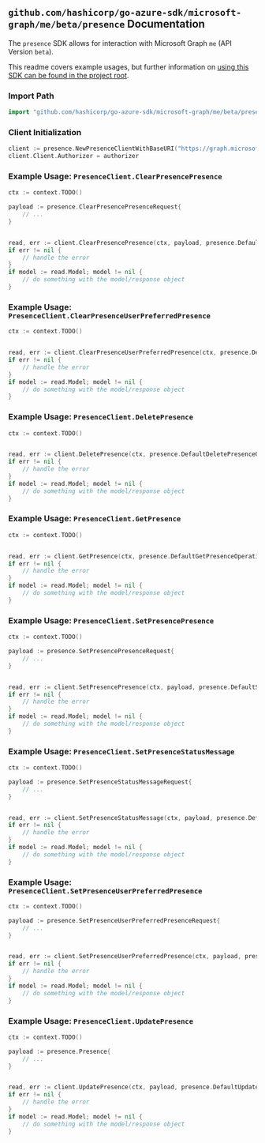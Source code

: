 
## `github.com/hashicorp/go-azure-sdk/microsoft-graph/me/beta/presence` Documentation

The `presence` SDK allows for interaction with Microsoft Graph `me` (API Version `beta`).

This readme covers example usages, but further information on [using this SDK can be found in the project root](https://github.com/hashicorp/go-azure-sdk/tree/main/docs).

### Import Path

```go
import "github.com/hashicorp/go-azure-sdk/microsoft-graph/me/beta/presence"
```


### Client Initialization

```go
client := presence.NewPresenceClientWithBaseURI("https://graph.microsoft.com")
client.Client.Authorizer = authorizer
```


### Example Usage: `PresenceClient.ClearPresencePresence`

```go
ctx := context.TODO()

payload := presence.ClearPresencePresenceRequest{
	// ...
}


read, err := client.ClearPresencePresence(ctx, payload, presence.DefaultClearPresencePresenceOperationOptions())
if err != nil {
	// handle the error
}
if model := read.Model; model != nil {
	// do something with the model/response object
}
```


### Example Usage: `PresenceClient.ClearPresenceUserPreferredPresence`

```go
ctx := context.TODO()


read, err := client.ClearPresenceUserPreferredPresence(ctx, presence.DefaultClearPresenceUserPreferredPresenceOperationOptions())
if err != nil {
	// handle the error
}
if model := read.Model; model != nil {
	// do something with the model/response object
}
```


### Example Usage: `PresenceClient.DeletePresence`

```go
ctx := context.TODO()


read, err := client.DeletePresence(ctx, presence.DefaultDeletePresenceOperationOptions())
if err != nil {
	// handle the error
}
if model := read.Model; model != nil {
	// do something with the model/response object
}
```


### Example Usage: `PresenceClient.GetPresence`

```go
ctx := context.TODO()


read, err := client.GetPresence(ctx, presence.DefaultGetPresenceOperationOptions())
if err != nil {
	// handle the error
}
if model := read.Model; model != nil {
	// do something with the model/response object
}
```


### Example Usage: `PresenceClient.SetPresencePresence`

```go
ctx := context.TODO()

payload := presence.SetPresencePresenceRequest{
	// ...
}


read, err := client.SetPresencePresence(ctx, payload, presence.DefaultSetPresencePresenceOperationOptions())
if err != nil {
	// handle the error
}
if model := read.Model; model != nil {
	// do something with the model/response object
}
```


### Example Usage: `PresenceClient.SetPresenceStatusMessage`

```go
ctx := context.TODO()

payload := presence.SetPresenceStatusMessageRequest{
	// ...
}


read, err := client.SetPresenceStatusMessage(ctx, payload, presence.DefaultSetPresenceStatusMessageOperationOptions())
if err != nil {
	// handle the error
}
if model := read.Model; model != nil {
	// do something with the model/response object
}
```


### Example Usage: `PresenceClient.SetPresenceUserPreferredPresence`

```go
ctx := context.TODO()

payload := presence.SetPresenceUserPreferredPresenceRequest{
	// ...
}


read, err := client.SetPresenceUserPreferredPresence(ctx, payload, presence.DefaultSetPresenceUserPreferredPresenceOperationOptions())
if err != nil {
	// handle the error
}
if model := read.Model; model != nil {
	// do something with the model/response object
}
```


### Example Usage: `PresenceClient.UpdatePresence`

```go
ctx := context.TODO()

payload := presence.Presence{
	// ...
}


read, err := client.UpdatePresence(ctx, payload, presence.DefaultUpdatePresenceOperationOptions())
if err != nil {
	// handle the error
}
if model := read.Model; model != nil {
	// do something with the model/response object
}
```
